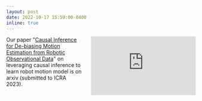 ```yaml
---
layout: post
date: 2022-10-17 15:59:00-0400
inline: true
---
```


<div style="width: 100%;">
    <div style="width: 40%; float: left;"> 
    Our paper "<a href="https://arxiv.org/pdf/2210.08679">Causal Inference for De-biasing Motion Estimation from Robotic Observational Data</a>" on leveraging causal inference to learn robot motion model is on arxiv (submitted to ICRA 2023).
    </div>
    <div style="width: 55%; float: right"> 
        <iframe src="https://drive.google.com/file/d/1-xzH-zavuMvsGAm5n9TBRlFUTDRY6cIM/preview" width="280" height="157" frameborder="0" allow="accelerometer; autoplay; clipboard-write; encrypted-media; gyroscope; picture-in-picture" allowfullscreen></iframe>
    </div>
</div>



